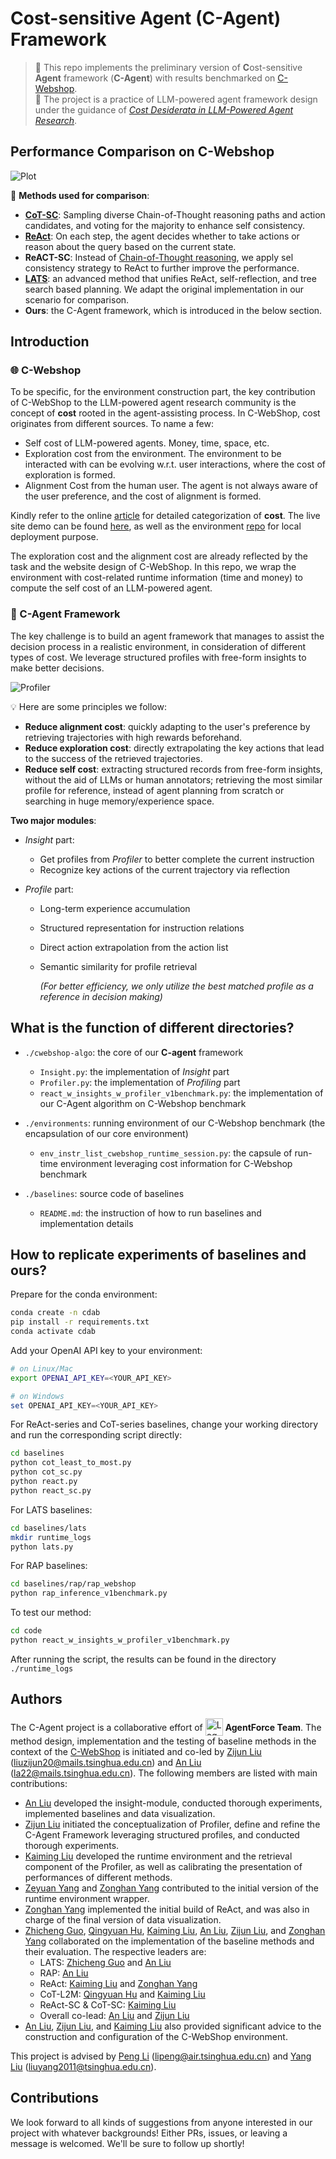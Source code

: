 # **C**ost-sensitive **Agent** (**C-Agent**) Framework


> 🚀 This repo implements the preliminary version of **C**ost-sensitive **Agent** framework (**C-Agent**) with results benchmarked on [C-Webshop](https://github.com/AgentForceTeamOfficial/C-WebShop).  
> 🚀 The project is a practice of LLM-powered agent framework design under the guidance of [*Cost Desiderata in LLM-Powered Agent Research*](https://agent-force.github.io/cost-desiderata-agent-research.html).


## Performance Comparison on C-Webshop

![Plot](./figs/performance-comparison.png)

🎡 **Methods used for comparison**:

- [**CoT-SC**](https://arxiv.org/abs/2203.11171): Sampling diverse Chain-of-Thought reasoning paths and action candidates, and voting for the majority to enhance self consistency.
- [**ReAct**](https://arxiv.org/abs/2210.03629): On each step, the agent decides whether to take actions or reason about the query based on the current state.
- **ReACT-SC**: Instead of [Chain-of-Thought reasoning](https://arxiv.org/abs/2201.11903), we apply sel consistency strategy to ReAct to further improve the performance.
- [**LATS**](https://arxiv.org/abs/2310.04406): an advanced method that unifies ReAct, self-reflection, and tree search based planning. We adapt the original implementation in our scenario for comparison.
- **Ours**: the C-Agent framework, which is introduced in the below section.

## Introduction

### 🌐 C-Webshop

To be specific, for the environment construction part, the key contribution of C-WebShop to the LLM-powered agent research community is the concept of **cost** rooted in the agent-assisting process. In C-WebShop, cost originates from different sources. To name a few:
  - Self cost of LLM-powered agents. Money, time, space, etc.
  - Exploration cost from the environment. The environment to be interacted with can be evolving w.r.t. user interactions, where the cost of exploration is formed.
  - Alignment Cost from the human user. The agent is not always aware of the user preference, and the cost of alignment is formed.
    
Kindly refer to the online [article](https://agent-force.github.io/cost-desiderata-agent-research.html) for detailed categorization of **cost**. The live site demo can be found [here](http://49.232.144.86:5000/), as well as the environment [repo](https://github.com/AgentForceTeamOfficial/C-WebShop) for local deployment purpose.

The exploration cost and the alignment cost are already reflected by the task and the website design of C-WebShop. In this repo, we wrap the environment with cost-related runtime information (time and money) to compute the self cost of an LLM-powered agent.

### 🤖 C-Agent Framework

The key challenge is to build an agent framework that manages to assist the decision process in a realistic environment, in consideration of different types of cost. We leverage structured profiles with free-form insights to make better decisions. 

![Profiler](./figs/Profiler.png)

💡 Here are some principles we follow:

- **Reduce alignment cost**: quickly adapting to the user's preference by retrieving trajectories with high rewards beforehand.
- **Reduce exploration cost**: directly extrapolating the key actions that lead to the success of the retrieved trajectories.
- **Reduce self cost**: extracting structured records from free-form insights, without the aid of LLMs or human annotators; retrieving the most similar profile for reference, instead of agent planning from scratch or searching in huge memory/experience space.

**Two major modules**:

- *Insight* part:

  - Get profiles from *Profiler* to better complete the current instruction
  - Recognize key actions of the current trajectory via reflection

- *Profile* part:

  - Long-term experience accumulation
  - Structured representation for instruction relations
  - Direct action extrapolation from the action list
  - Semantic similarity for profile retrieval

    *(For better efficiency, we only utilize the best matched profile as a reference in decision making)*

## What is the function of different directories?

- `./cwebshop-algo`: the core of our **C-agent** framework
  - `Insight.py`: the implementation of *Insight* part
  - `Profiler.py`: the implementation of *Profiling* part
  - `react_w_insights_w_profiler_v1benchmark.py`: the implementation of our C-Agent algorithm on C-Webshop benchmark

- `./environments`: running environment of our C-Webshop benchmark (the encapsulation of our core environment)
  - `env_instr_list_cwebshop_runtime_session.py`: the capsule of run-time environment leveraging cost information for C-Webshop benchmark

- `./baselines`: source code of baselines
  - `README.md`: the instruction of how to run baselines and implementation details

## How to replicate experiments of baselines and ours?

Prepare for the conda environment:
```sh
conda create -n cdab
pip install -r requirements.txt
conda activate cdab
```

Add your OpenAI API key to your environment:
```sh
# on Linux/Mac
export OPENAI_API_KEY=<YOUR_API_KEY>
```

```powershell
# on Windows
set OPENAI_API_KEY=<YOUR_API_KEY>
```

For ReAct-series and CoT-series baselines, change your working directory and run the corresponding script directly:
```sh
cd baselines
python cot_least_to_most.py
python cot_sc.py
python react.py
python react_sc.py
```
For LATS baselines:
```sh
cd baselines/lats
mkdir runtime_logs
python lats.py
```

For RAP baselines:
```sh
cd baselines/rap/rap_webshop
python rap_inference_v1benchmark.py
```

To test our method:
```sh
cd code
python react_w_insights_w_profiler_v1benchmark.py
```

After running the script, the results can be found in the directory `./runtime_logs`

## Authors

<div>
    <span style="vertical-align: middle">The C-Agent project is a collaborative effort of</span> <img src="figs/agentforce-logo.jpg" style="width:2em;vertical-align: middle" alt="Logo"/> <span style="vertical-align: middle"><b>AgentForce Team</b>. The method design, implementation and the testing of baseline methods in the context of the <a href="https://github.com/AgentForceTeamOfficial/C-WebShop">C-WebShop</a> is initiated and co-led by <a href="https://www.linkedin.com/in/%E5%AD%90%E5%90%9B-%E5%88%98-164596263/">Zijun Liu</a> (<a href="mailto: liuzijun20@mails.tsinghua.edu.cn">liuzijun20@mails.tsinghua.edu.cn</a>) and <a href="https://github.com/xxmlala">An Liu</a> (<a href="mailto: la22@mails.tsinghua.edu.cn">la22@mails.tsinghua.edu.cn</a>). The following members are listed with main contributions:</span> 
</div>

- [An Liu](https://github.com/xxmlala) developed the insight-module, conducted thorough experiments, implemented baselines and data visualization.
- [Zijun Liu](https://github.com/BBQGOD) initiated the conceptualization of Profiler, define and refine the C-Agent Framework leveraging structured profiles, and conducted thorough experiments.
- [Kaiming Liu](https://github.com/KMing-L) developed the runtime environment and the retrieval component of the Profiler, as well as calibrating the presentation of performances of different methods.
- [Zeyuan Yang](https://github.com/MiicheYang) and [Zonghan Yang](https://minicheshire.github.io) contributed to the initial version of the runtime environment wrapper.
- [Zonghan Yang](https://minicheshire.github.io) implemented the initial build of ReAct, and was also in charge of the final version of data visualization.
- [Zhicheng Guo](https://github.com/zhichengg), [Qingyuan Hu](https://github.com/HQY188), [Kaiming Liu](https://github.com/KMing-L), [An Liu](https://github.com/xxmlala), [Zijun Liu](https://github.com/BBQGOD), and [Zonghan Yang](https://minicheshire.github.io) collaborated on the implementation of the baseline methods and their evaluation. The respective leaders are:
  - LATS: [Zhicheng Guo](https://github.com/zhichengg) and [An Liu](https://github.com/xxmlala)
  - RAP: [An Liu](https://github.com/xxmlala)
  - ReAct: [Kaiming Liu](https://github.com/KMing-L) and [Zonghan Yang](https://minicheshire.github.io)
  - CoT-L2M: [Qingyuan Hu](https://github.com/HQY188) and [Kaiming Liu](https://github.com/KMing-L)
  - ReAct-SC & CoT-SC: [Kaiming Liu](https://github.com/KMing-L)
  - Overall co-lead: [An Liu](https://github.com/xxmlala) and [Zijun Liu](https://github.com/BBQGOD)
- [An Liu](https://github.com/xxmlala), [Zijun Liu](https://github.com/BBQGOD), and [Kaiming Liu](https://github.com/KMing-L) also provided significant advice to the construction and configuration of the C-WebShop environment.


This project is advised by [Peng Li](https://www.lpeng.net/) (lipeng@air.tsinghua.edu.cn) and [Yang Liu](https://nlp.csai.tsinghua.edu.cn/~ly/) (liuyang2011@tsinghua.edu.cn).

## Contributions

We look forward to all kinds of suggestions from anyone interested in our project with whatever backgrounds! Either PRs, issues, or leaving a message is welcomed. We'll be sure to follow up shortly!

<!-- ## If you find this repo useful, please cite our project:

```bibtex
``` -->
